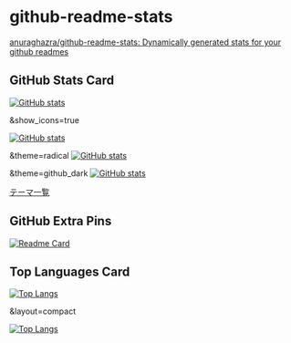 # github-readme-stats

[anuraghazra/github-readme-stats: Dynamically generated stats for your github readmes](https://github.com/anuraghazra/github-readme-stats)

## GitHub Stats Card

[![GitHub stats](https://github-readme-stats.vercel.app/api?username=atu4403)](https://github.com/atu4403)

&show_icons=true

[![GitHub stats](https://github-readme-stats.vercel.app/api?username=atu4403&show_icons=true)](https://github.com/atu4403)

&theme=radical
[![GitHub stats](https://github-readme-stats.vercel.app/api?username=atu4403&show_icons=true&theme=radical)](https://github.com/atu4403)

&theme=github_dark
[![GitHub stats](https://github-readme-stats.vercel.app/api?username=atu4403&show_icons=true&theme=github_dark)](https://github.com/atu4403)

[テーマ一覧](https://github.com/anuraghazra/github-readme-stats/blob/master/themes/README.md)

## GitHub Extra Pins

[![Readme Card](https://github-readme-stats.vercel.app/api/pin/?username=atu4403&repo=timeit2)](https://github.com/atu4403/timeit2)

## Top Languages Card

[![Top Langs](https://github-readme-stats.vercel.app/api/top-langs/?username=atu4403)](https://github.com/atu4403)

&layout=compact

[![Top Langs](https://github-readme-stats.vercel.app/api/top-langs/?username=atu4403&layout=compact)](https://github.com/atu4403)
